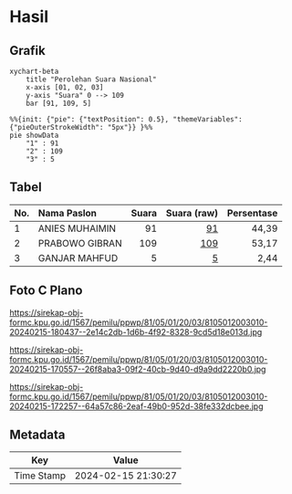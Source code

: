 # Hasil

## Grafik

```mermaid
xychart-beta
    title "Perolehan Suara Nasional"
    x-axis [01, 02, 03]
    y-axis "Suara" 0 --> 109
    bar [91, 109, 5]
```

```mermaid
%%{init: {"pie": {"textPosition": 0.5}, "themeVariables": {"pieOuterStrokeWidth": "5px"}} }%%
pie showData
    "1" : 91
    "2" : 109
    "3" : 5
```

## Tabel

| No. | Nama Paslon    | Suara | Suara (raw) | Persentase |
|:--- |:-------------- | -----:| -----------:| ----------:|
| 1   | ANIES MUHAIMIN | 91    | [91][p-1]   | 44,39      |
| 2   | PRABOWO GIBRAN | 109   | [109][p-2]  | 53,17      |
| 3   | GANJAR MAHFUD  | 5     | [5][p-3]    | 2,44       |


[p-1]: https://github.com/gigit-pemilu/pemilu-2024/blob/main/pilpres/hitung-suara/sub/81-maluku/sub/05-seram-bagian-timur/sub/01-bula/sub/2003-bula/sub/010-tps/sub/paslon-1.txt
[p-2]: https://github.com/gigit-pemilu/pemilu-2024/blob/main/pilpres/hitung-suara/sub/81-maluku/sub/05-seram-bagian-timur/sub/01-bula/sub/2003-bula/sub/010-tps/sub/paslon-2.txt
[p-3]: https://github.com/gigit-pemilu/pemilu-2024/blob/main/pilpres/hitung-suara/sub/81-maluku/sub/05-seram-bagian-timur/sub/01-bula/sub/2003-bula/sub/010-tps/sub/paslon-3.txt

## Foto C Plano

https://sirekap-obj-formc.kpu.go.id/1567/pemilu/ppwp/81/05/01/20/03/8105012003010-20240215-180437--2e14c2db-1d6b-4f92-8328-9cd5d18e013d.jpg

https://sirekap-obj-formc.kpu.go.id/1567/pemilu/ppwp/81/05/01/20/03/8105012003010-20240215-170557--26f8aba3-09f2-40cb-9d40-d9a9dd2220b0.jpg

https://sirekap-obj-formc.kpu.go.id/1567/pemilu/ppwp/81/05/01/20/03/8105012003010-20240215-172257--64a57c86-2eaf-49b0-952d-38fe332dcbee.jpg


## Metadata

| Key        | Value               |
| ---------- | ------------------- |
| Time Stamp | 2024-02-15 21:30:27 |



